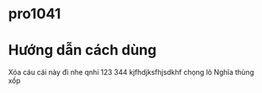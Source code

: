 # pro1041
# Hướng dẫn cách dùng
Xóa cáu cái này đi nhe
qnhi 123 344
kjfhdjksfhjsdkhf
chọng lỏ 
Nghĩa thùng xốp
